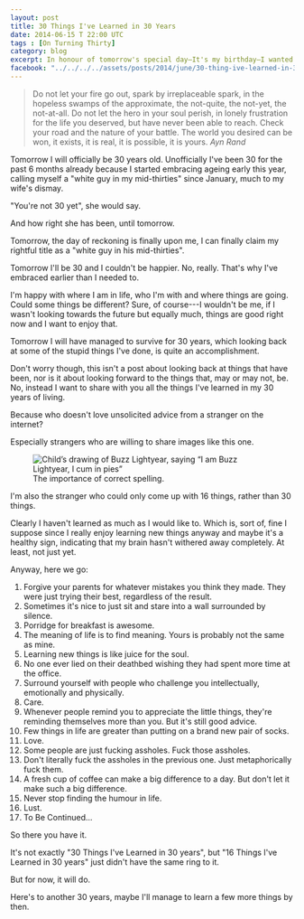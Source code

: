 ```yaml
---
layout: post
title: 30 Things I've Learned in 30 Years
date: 2014-06-15 T 22:00 UTC
tags : [On Turning Thirty]
category: blog
excerpt: In honour of tomorrow's special day—It's my birthday—I wanted to give you all a really special post. But I couldn't come up with anything special.
facebook: "../../../../assets/posts/2014/june/30-thing-ive-learned-in-30-years/facebook-og-image.jpg"
---
```

> Do not let your fire go out, spark by irreplaceable spark, in the hopeless swamps of the approximate, the not-quite, the not-yet, the not-at-all. Do not let the hero in your soul perish, in lonely frustration for the life you deserved, but have never been able to reach. Check your road and the nature of your battle. The world you desired can be won, it exists, it is real, it is possible, it is yours. <cite>Ayn Rand</cite>

Tomorrow I will officially be 30 years old. Unofficially I've been 30 for the past 6 months already because I started embracing ageing early this year, calling myself a "white guy in my mid-thirties" since January, much to my wife's dismay.

"You're not 30 yet", she would say.

And how right she has been, until tomorrow.

Tomorrow, the day of reckoning is finally upon me, I can finally claim my rightful title as a "white guy in his mid-thirties".

Tomorrow I'll be 30 and I couldn't be happier. No, really. That's why I've embraced earlier than I needed to.

I'm happy with where I am in life, who I'm with and where things are going. Could some things be different? Sure, of course---I wouldn't be me, if I wasn't looking towards the future but equally much, things are good right now and I want to enjoy that.

Tomorrow I will have managed to survive for 30 years, which looking back at some of the stupid things I've done, is quite an accomplishment.

Don't worry though, this isn't a post about looking back at things that have been, nor is it about looking forward to the things that, may or may not, be. No, instead I want to share with you all the things I've learned in my 30 years of living.

Because who doesn't love unsolicited advice from a stranger on the internet?

Especially strangers who are willing to share images like this one.

<div>
<figure>
	<img class="lazy" data-original="../../../../assets/posts/2014/june/30-thing-ive-learned-in-30-years/i-am-buzz-lightyear-i-cum-in-pies.jpg" alt="Child&rsquo;s drawing of Buzz Lightyear, saying &ldquo;I am Buzz Lightyear, I cum in pies&rdquo;">
	<figcaption>The importance of correct spelling.</figcaption>
</figure>
</div>

I'm also the stranger who could only come up with 16 things, rather than 30 things.

Clearly I haven't learned as much as I would like to. Which is, sort of, fine I suppose since I really enjoy learning new things anyway and maybe it's a healthy sign, indicating that my brain hasn't withered away completely. At least, not just yet.

Anyway, here we go:

1. Forgive your parents for whatever mistakes you think they made. They were just trying their best, regardless of the result.
2. Sometimes it's nice to just sit and stare into a wall surrounded by silence.
3. Porridge for breakfast is awesome.
4. The meaning of life is to find meaning. Yours is probably not the same as mine.
5. Learning new things is like juice for the soul.
6. No one ever lied on their deathbed wishing they had spent more time at the office.
7. Surround yourself with people who challenge you intellectually, emotionally and physically. 
8. Care.
9. Whenever people remind you to appreciate the little things, they're reminding themselves more than you. But it's still good advice.
10. Few things in life are greater than putting on a brand new pair of socks.
11. Love.
12. Some people are just fucking assholes. Fuck those assholes.
13. Don't literally fuck the assholes in the previous one. Just metaphorically fuck them.
14. A fresh cup of coffee can make a big difference to a day. But don't let it make such a big difference.
15. Never stop finding the humour in life.
16. Lust.
17. To Be Continued...

So there you have it.

It's not exactly "30 Things I've Learned in 30 years", but "16 Things I've Learned in 30 years" just didn't have the same ring to it.

But for now, it will do.

Here's to another 30 years, maybe I'll manage to learn a few more things by then.